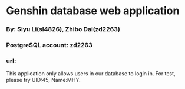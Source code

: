  Genshin database web application
 ==================================================
 ### By: Siyu Li(sl4826), Zhibo Dai(zd2263)
 ### PostgreSQL account: zd2263
 ### url: 
 
 This application only allows users in our database to login in. For test, please try UID:45, Name:MHY.

